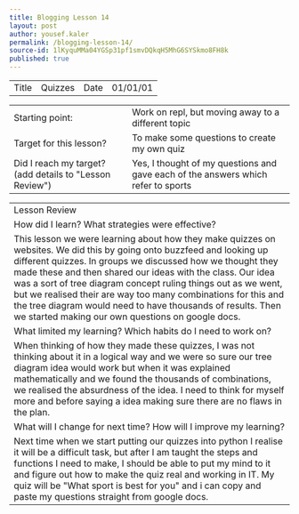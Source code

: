 ```yaml
---
title: Blogging Lesson 14
layout: post
author: yousef.kaler
permalink: /blogging-lesson-14/
source-id: 1lKyquMMa04YGSp31pf1smvDQkqH5MhG6SYSkmo8FH8k
published: true
---
```

<table>
  <tr>
    <td>Title</td>
    <td>Quizzes</td>
    <td>Date</td>
    <td>01/01/01</td>
  </tr>
</table>


<table>
  <tr>
    <td>Starting point:</td>
    <td>Work on repl, but moving away to a different topic</td>
  </tr>
  <tr>
    <td>Target for this lesson?</td>
    <td>To make some questions to create my own quiz</td>
  </tr>
  <tr>
    <td>Did I reach my target? 
(add details to "Lesson Review")</td>
    <td> Yes, I thought of my questions and gave each of the answers which refer to sports</td>
  </tr>
</table>


<table>
  <tr>
    <td>Lesson Review</td>
  </tr>
  <tr>
    <td>How did I learn? What strategies were effective? </td>
  </tr>
  <tr>
    <td>This lesson we were learning about how they make quizzes on websites. We did this by going onto buzzfeed and looking up different quizzes. In groups we discussed how we thought they made these and then shared our ideas with the class. Our idea was a sort of tree diagram concept ruling things out as we went, but we realised their are way too many combinations for this and the tree diagram would need to have thousands of results. Then we started making our own questions on google docs.</td>
  </tr>
  <tr>
    <td>What limited my learning? Which habits do I need to work on? </td>
  </tr>
  <tr>
    <td>When thinking of how they made these quizzes, I was not thinking about it in a logical way and we were so sure our tree diagram idea would work but when it was explained mathematically and we found the thousands of combinations, we realised the absurdness of the idea. I need to think for myself more and before saying a idea making sure there are no flaws in the plan.</td>
  </tr>
  <tr>
    <td>What will I change for next time? How will I improve my learning?</td>
  </tr>
  <tr>
    <td>Next time when we start putting our quizzes into python I realise it will be a difficult task, but after I am taught the steps and functions I need to make, I should be able to put my mind to it and figure out how to make the quiz real and working in IT. My quiz will be  "What sport is best for you" and i can copy and paste my questions straight from google docs.</td>
  </tr>
</table>


